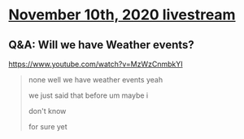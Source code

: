 # [November 10th, 2020 livestream](../2020-11-10.md)
## Q&A: Will we have Weather events?
https://www.youtube.com/watch?v=MzWzCnmbkYI
> none well we have weather events yeah
> 
> we just said that before um maybe i
> 
> don't know
> 
> for sure yet
> 
